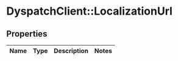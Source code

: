 # DyspatchClient::LocalizationUrl

## Properties
Name | Type | Description | Notes
------------ | ------------- | ------------- | -------------


